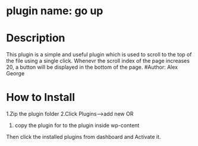 # plugin name: go up
# Description
This plugin is a simple and useful plugin which is used to scroll to the top of the file using a single click. Whenevr the scroll index of the page increases 20, a button will be displayed in the bottom of the page.
#Author: Alex George
# How to Install
1.Zip the plugin folder
2.Click Plugins-->add new
OR
1. copy the plugin for to the plugin inside wp-content

Then click the installed plugins from dashboard and Activate it.
